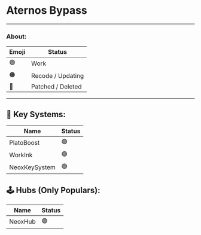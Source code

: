 # Aternos Bypass

---

### About:
| Emoji | Status            |
|-------|------------------|
| 🟢    | Work              |
| 🟠    | Recode / Updating |
| 🔴    | Patched / Deleted |

---

## 🔑 Key Systems:
| Name       | Status |
|------------|--------|
| PlatoBoost | 🟢     |
| WorkInk    | 🟢     |
| NeoxKeySystem | 🟢  |

## 🕹️ Hubs (Only Populars):
| Name      | Status |
|-----------|--------|
| NeoxHub   | 🟢     |
